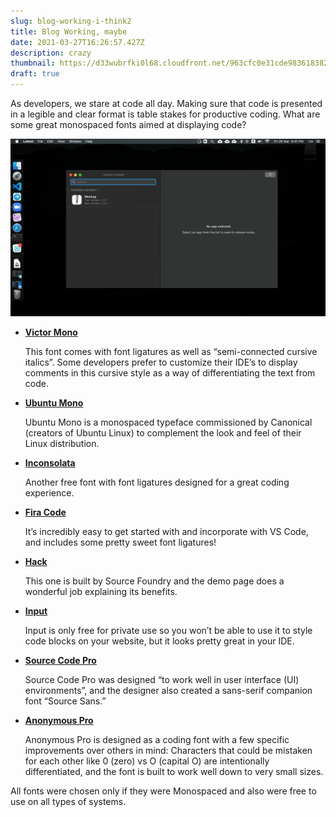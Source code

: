 ```yaml
---
slug: blog-working-i-think2
title: Blog Working, maybe
date: 2021-03-27T16:26:57.427Z
description: crazy
thumbnail: https://d33wubrfki0l68.cloudfront.net/963cfc0e31cde983618382c986292dd045f5b4bb/d7ee1/img/blog/blog-2-cover.jpg
draft: true
---
```

<!--StartFragment-->

As developers, we stare at code all day. Making sure that code is presented in a legible and clear format is table stakes for productive coding. What are some great monospaced fonts aimed at displaying code?

![image](blog-3-1.jpg "Not working")

* **[Victor Mono](https://rubjo.github.io/victor-mono/)**

  This font comes with font ligatures as well as “semi-connected cursive italics”. Some developers prefer to customize their IDE’s to display comments in this cursive style as a way of differentiating the text from code.
* **[Ubuntu Mono](https://fonts.google.com/specimen/Ubuntu+Mono?preview.text_type=custom)**

  Ubuntu Mono is a monospaced typeface commissioned by Canonical (creators of Ubuntu Linux) to complement the look and feel of their Linux distribution.
* **[Inconsolata](https://fonts.google.com/specimen/Inconsolata?preview.text_type=custom#standard-styles)**

  Another free font with font ligatures designed for a great coding experience.
* **[Fira Code](https://github.com/tonsky/FiraCode)**

  It’s incredibly easy to get started with and incorporate with VS Code, and includes some pretty sweet font ligatures!
* **[Hack](https://sourcefoundry.org/hack/)**

  This one is built by Source Foundry and the demo page does a wonderful job explaining its benefits.
* **[Input](https://input.djr.com/)**

  Input is only free for private use so you won’t be able to use it to style code blocks on your website, but it looks pretty great in your IDE.
* **[Source Code Pro](https://fonts.google.com/specimen/Source+Code+Pro)**

  Source Code Pro was designed “to work well in user interface (UI) environments”, and the designer also created a sans-serif companion font “Source Sans.”
* **[Anonymous Pro](https://fonts.google.com/specimen/Anonymous+Pro?preview.text_type=custom)**

  Anonymous Pro is designed as a coding font with a few specific improvements over others in mind: Characters that could be mistaken for each other like 0 (zero) vs O (capital O) are intentionally differentiated, and the font is built to work well down to very small sizes.

All fonts were chosen only if they were Monospaced and also were free to use on all types of systems.

<!--EndFragment-->